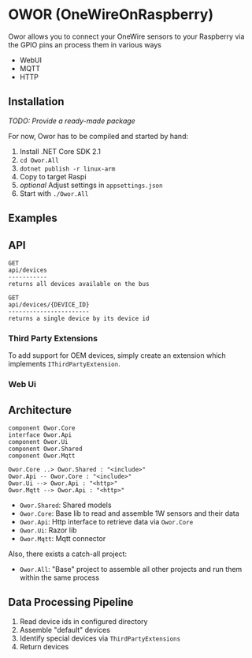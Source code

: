 # OWOR (OneWireOnRaspberry)

Owor allows you to connect your OneWire sensors to your Raspberry via the GPIO pins an process them in various ways

* WebUI
* MQTT
* HTTP

## Installation

*TODO: Provide a ready-made package*

For now, Owor has to be compiled and started by hand:

1. Install .NET Core SDK 2.1
2. `cd Owor.All`
3. `dotnet publish -r linux-arm`
4. Copy to target Raspi
5. *optional* Adjust settings in `appsettings.json`
6. Start with `./Owor.All`

## Examples

## API

```
GET
api/devices
-----------
returns all devices available on the bus

GET
api/devices/{DEVICE_ID}
-----------------------
returns a single device by its device id
```

### Third Party Extensions

To add support for OEM devices, simply create an extension which implements `IThirdPartyExtension`.

### Web Ui

## Architecture

```plantuml
component Owor.Core
interface Owor.Api
component Owor.Ui
component Owor.Shared
component Owor.Mqtt

Owor.Core ..> Owor.Shared : "<include>"
Owor.Api -- Owor.Core : "<include>"
Owor.Ui --> Owor.Api : "<http>"
Owor.Mqtt --> Owor.Api : "<http>"
```

* `Owor.Shared`: Shared models
* `Owor.Core`: Base lib to read and assemble 1W sensors and their data
* `Owor.Api`: Http interface to retrieve data via `Owor.Core`
* `Owor.Ui`: Razor lib
* `Owor.Mqtt`: Mqtt connector

Also, there exists a catch-all project:

* `Owor.All`: "Base" project to assemble all other projects and run them within the same process

## Data Processing Pipeline

1. Read device ids in configured directory
2. Assemble "default" devices
3. Identify special devices via `ThirdPartyExtensions`
4. Return devices